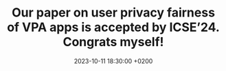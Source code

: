 ---
title: >-
    Our paper on user privacy fairness of VPA apps is accepted by ICSE’24. Congrats myself!
date: 2023-10-11 18:30:00 +0200
---